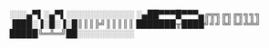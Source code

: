 ░░░▄▀▌░▄▀▌░░░░░░░░░░░░ ░▄██▀▀▀█▀▀▀▄╔╦╗╔╗╔╗╗╗╗ ▐███░▐░█░▐░█║║║╠╝║║║║║ ███████╥████╝╝╝╚╝╚╝╩╩╝ █████╚═╩═╝██░░░░░░░░░░
